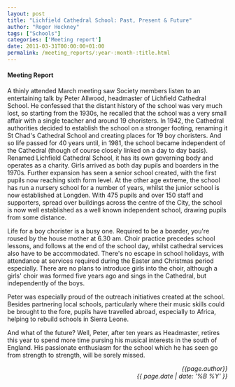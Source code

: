 ```yaml
---
layout: post
title: "Lichfield Cathedral School: Past, Present & Future"
author: "Roger Hockney"
tags: ["Schools"]
categories: ['Meeting report']
date: 2011-03-31T00:00:00+01:00
permalink: /meeting_reports/:year-:month-:title.html
---
```

#### Meeting Report ####

A thinly attended March meeting saw Society members listen to an entertaining talk by Peter Allwood, headmaster of Lichfield Cathedral School.  He confessed that the distant history of the school was very much lost, so starting from the 1930s, he recalled that the school was a very small affair with a single teacher and around 19 choristers.  In 1942, the Cathedral authorities decided to establish the school on a stronger footing, renaming it St Chad's Cathedral School and creating places for 19 boy choristers.  And so life passed for 40 years until, in 1981, the school became independent of the Cathedral (though of course closely linked on a day to day basis).  Renamed Lichfield Cathedral School, it has its own governing body and operates as a charity.  Girls arrived as both day pupils and boarders in the 1970s.  Further expansion has seen a senior school created, with the first pupils now reaching sixth form level.  At the other age extreme, the school has run a nursery school for a number of years, whilst the junior school is now established at Longden.  With 475 pupils and over 150 staff and supporters, spread over buildings across the centre of the City, the school is now well established as a well known independent school, drawing pupils from some distance. 

Life for a boy chorister is a busy one.  Required to be a boarder, you're roused by the house mother at 6.30 am.  Choir practice precedes school lessons, and follows at the end of the school day, whilst cathedral services also have to be accommodated.  There's no escape in school holidays, with attendance at services required during the Easter and Christmas period especially.  There are no plans to introduce girls into the choir, although a girls' choir was formed five years ago and sings in the Cathedral, but independently of the boys. 

Peter was especially proud of the outreach initiatives created at the school.  Besides partnering local schools, particularly where their music skills could be brought to the fore, pupils have travelled abroad, especially to Africa, helping to rebuild schools in Sierra Leone. 

And what of the future?  Well, Peter, after ten years as Headmaster, retires this year to spend more time pursing his musical interests in the south of England.  His passionate enthusiasm for the school which he has seen go from strength to strength, will be sorely missed.  

<p align="right"><i> {{page.author}} <br> {{ page.date | date: '%B %Y' }} </i></p>
